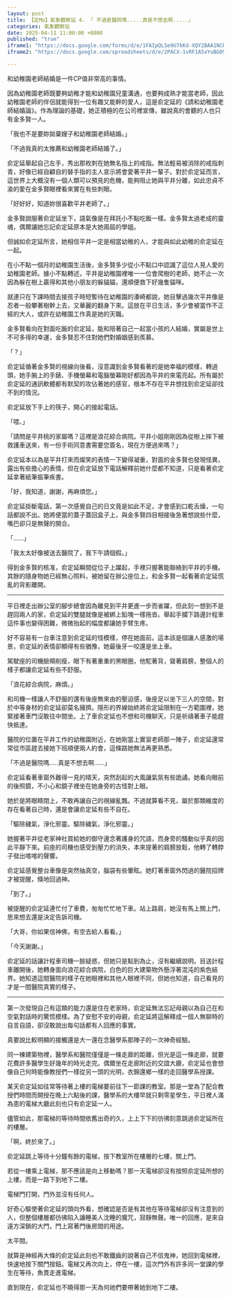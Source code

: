 ```yaml
---
layout: post
title: 【定Mo】氣象觀察站 4. 「 不過是醫院嗎.....真是不想去啊.....」
categories: 氣象觀察站
date: 2025-04-11 11:00:00 +0800
published: "true"
iframe1: "https://docs.google.com/forms/d/e/1FAIpQLSe9U7kKd-XQY2BAA1NCRPYBzKZpAqTbZo1fPWO--cUEAisg6Q/viewform?embedded=true" 
iframe2: "https://docs.google.com/spreadsheets/d/e/2PACX-1vRF1A5xYuBGO93mbPWyNMNLojfHtu9iJrWYF6eIfQpDzzmvlF_ALF87WklM7v4xw3exj5zmqDMpf12K/pubhtml?gid=1829675492&amp;single=true&amp;widget=true&amp;headers=false"

---
```


和幼稚園老師結婚是一件CP值非常高的事情。

因為幼稚園老師既要夠幼稚才能和幼稚園兒童溝通，也要夠成熟才能當老師，因此幼稚園老師的伴侶就能得到一位有趣又能幹的愛人，這是俞定延的《請和幼稚園老師結婚論》。作為理論的基礎，她正積極的在公司裡宣傳，雖說真的會聽的人也只有金多賢一人。

「我也不是要妳拋棄嫂子和幼稚園老師結婚。」

「不過我真的太推薦和幼稚園老師結婚了。」

俞定延舉起自己左手，秀出那枚刺在她無名指上的戒指。無法輕易被消除的戒指刺青，好像已經自顧自的替手指的主人宣示將會愛著平井一輩子。對於俞定延而言，這世界上大概沒有一個人類可以預見的危機，能夠阻止她與平井分離，如此忠貞不渝的愛在金多賢眼裡看來實在有些刺眼。

「好好好，知道妳很喜歡平井老師了。」

金多賢說服著俞定延坐下，語氣像是在拜託小不點吃飯一樣。金多賢太過老成的靈魂，偶爾讓她忘記俞定延原本是大她兩屆的學姐。

但誠如俞定延所言，她相信平井一定是相當幼稚的人，才能與如此幼稚的俞定延在一起。

在小不點一個月的幼稚園生活後，金多賢多少從小不點口中認識了這位人見人愛的幼稚園老師。據小不點轉述，平井是幼稚園裡唯一一位會爬樹的老師，她不止一次因為躲在樹上贏得和其他小朋友的躲貓貓，還順便救下好幾隻貓咪。

就連只在下課時間去接孩子時短暫待在幼稚園的湊崎都說，她目擊過幾次平井像是忍者一般攀著樹幹上去，又華麗的翻身下來。這放在平日生活，多少會被當作不正經的大人，或許在幼稚園工作真是她的天職。

金多賢看向在對面吃飯的俞定延，能和陪著自己一起當小孩的人結婚，實屬是世上不可多得的幸運，金多賢忍不住對她們對婚姻感到羨慕。

「？」

俞定延循著金多賢的視線向後看，沒意識到金多賢看著的是她幸福的模樣，轉過頭，她手腕上的手錶、手機螢幕和電腦螢幕剛好都因為平井的來電亮起。所有屬於俞定延的通訊軟體都有默契的攻佔著她的感官，根本不存在平井想找到俞定延卻找不到的情況。

俞定延放下手上的筷子，開心的接起電話。

「喂、」

「請問是平井桃的家屬嗎？這裡是浪花綜合病院。平井小姐剛剛因為從樹上摔下被救護車送來，有一份手術同意書需要您簽名，現在方便過來嗎？」

俞定延本以為是平井打來而燦笑的表情一下變得凝重，對面的金多賢也發現怪異，露出有些擔心的表情，但在俞定延放下電話解釋前她什麼都不知道，只是看著俞定延拿著紙筆振筆疾書。

「好，我知道，謝謝，再麻煩您。」

俞定延掛斷電話，第一次感覺自己的日文竟是如此不足，才會感到口乾舌燥，一句話都說不出。她將便當的蓋子蓋回盒子上，與金多賢四目相接後急著想說些什麼，嘴巴卻只是無聲的開合。

「......」

「我太太好像被送去醫院了，我下午請個假。」

得到金多賢的核准，俞定延瞬間從位子上躍起，手裡只握著能聯絡到平井的手機。其餘的隨身物她已經無心照料，被她留在辦公座位上，和金多賢一起看著俞定延慌亂的背影離開。

---

平日裡走出辦公室的腳步總會因為離見到平井更進一步而雀躍，但此刻一想到不是趕回兩人的家，俞定延的雙腿就像是被綁上鉛塊一樣拖沓。舉起手攔下路邊計程車這件事也變得困難，微微抬起的幅度都讓她手臂生疼。

好不容易有一台車注意到俞定延的怪模樣，停在她面前。這本該是個讓人感激的場景，俞定延的表情卻顯得有些猶豫，她最後牙一咬還是坐上車。

駕駛座的司機臉頰削瘦，眼下有著重重的黑眼圈，他駝著背，聳著肩膀，整個人的樣子都讓俞定延有些不舒服。

「浪花綜合病院，麻煩。」

和司機一樣讓人不舒服的還有後座無來由的壓迫感，後座足以坐下三人的空間，對於中等身材的俞定延卻莫名擁擠。隱形的界線始終將俞定延限制在一方範圍裡，她緊接著車門沒敢往中間坐。上了車俞定延也不想和司機聊天，只是祈禱著車子能趕快抵達。

醫院的位置在平井工作的幼稚園附近，在她剛當上實習老師那一陣子，俞定延還常常從市區趕去接她下班順便兩人約會，這條路她無法再更熟悉。

「不過是醫院嗎.....真是不想去啊......」

俞定延看著車窗外難得一見的晴天，突然刮起的大風讓氣氛有些詭譎。她看向眼前的後照鏡，不小心和鏡子裡坐在她身旁的古怪對上眼。

她於是將眼睛閉上，不敢再讓自己的視線亂飄。不過就算看不見，屬於那類維度的存在看著自己時，還是會讓俞定延有些不自在。

「驅除穢氣，淨化邪靈。驅除穢氣，淨化邪靈。」

她握著平井從老家神社買給她的御守邊念著護身的咒語，而身旁的騷動似乎真的因此平靜下來。前座的司機也感受到壓力的消失，本來提著的肩膀放鬆，他轉了轉脖子發出喀喀的聲響。

俞定延感覺整台車像是突然抽真空，腦袋有些暈眩。她盯著車窗外閃過的醫院招牌才被提醒，倏地回過神。

「到了。」

被提醒的俞定延連忙付了車費，匆匆忙忙地下車。站上路肩，她沒有馬上關上門，思來想去還是決定告訴司機。

「大哥，你如果信神佛，有空去給人看看。」

「今天謝謝。」

俞定延的話讓計程車司機一臉疑惑，但她只是點到為止，沒有繼續說明。目送計程車離開後，她轉身面向浪花綜合病院，白色的巨大建築物外懸浮著混沌的紫色結界。她知道這間醫院的樣子在她眼裡和其他人眼裡不同，但她也知道，自己看見的才是一間醫院真實的樣子。

---

第一次發現自己有這類的能力還是住在老家時，俞定延無法忘記母親以為自己在和空氣對話時的驚慌模樣。為了安慰不安的母親，俞定延將這解釋成一個人無聊時的自言自語，卻沒敢說出每句話都有人回應的事實。

真要說比較明顯的接觸還是大一還在念醫學系那陣子的一次神奇經驗。

同一棟建築物裡，醫學系和醫院僅僅是一條走廊的距離，但光是這一條走廊，就要花費許多醫學生好幾年的時光走完。偶爾坐在走廊附近的交誼大廳，俞定延也會想像自己何時能像教授們一樣從另一頭的光明，衣錦還鄉一樣的走回醫學系授課。

某天俞定延如往常等待著上樓的電梯要前往下一節課的教室。那是一堂為了配合教授們時間而開授在晚上六點後的課，醫學系的大樓早就只剩零星學生，平日裡人滿為患的電梯大廳此刻也只有俞定延一人。

儘管如此，那電梯的等待時間依舊出奇的久，上上下下的彷彿刻意跳過俞定延所在的樓層。

「啊，終於來了。」

俞定延跳上等待十分鐘有餘的電梯，按下教室所在樓層的七樓，關上門。

若從一樓乘上電梯，那不應該是向上移動嗎？那一天電梯卻沒有按照俞定延所想的上樓，而是一路下到地下二樓。

電梯門打開，門外並沒有任何人。

好奇心驅使著俞定延的頭向外看，想確認是否是有其他在等待電梯卻沒有注意到的人，但整個樓層都彷彿陷入讓睡美人沈睡的魔咒，寂靜無聲。唯一的回應，是來自遠方深鎖的大門，門上寫著門後房間的用途。

太平間。

就算是神經再大條的俞定延此刻也不敢鐵齒的說著自己不信鬼神，她回到電梯裡，快速地按下關門按鈕。電梯又再次向上，停在一樓，這次門外有許多同一堂課的學生在等待，魚貫走進電梯。

直到現在，俞定延也不曉得那一天為何祂們要帶著她到地下二樓。
